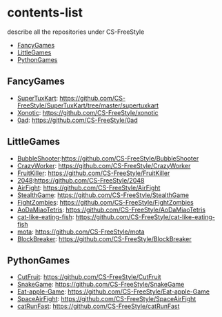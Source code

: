 # contents-list
describe all the repositories under CS-FreeStyle

- [FancyGames](#FancyGames)
- [LittleGames](#LittleGames)
- [PythonGames](#PythonGames)

## FancyGames
* [SuperTuxKart](程序员专属/键盘.md): https://github.com/CS-FreeStyle/SuperTuxKart/tree/master/supertuxkart
* [Xonotic](程序员专属/键盘.md): https://github.com/CS-FreeStyle/xonotic
* [0ad](): https://github.com/CS-FreeStyle/0ad

## LittleGames
* [BubbleShooter]():https://github.com/CS-FreeStyle/BubbleShooter
* [CrazyWorker](): https://github.com/CS-FreeStyle/CrazyWorker
* [FruitKiller](): https://github.com/CS-FreeStyle/FruitKiller
* [2048]():https://github.com/CS-FreeStyle/2048
* [AirFight](): https://github.com/CS-FreeStyle/AirFight
* [StealthGame](): https://github.com/CS-FreeStyle/StealthGame
* [FightZombies](): https://github.com/CS-FreeStyle/FightZombies
* [AoDaMiaoTetris](): https://github.com/CS-FreeStyle/AoDaMiaoTetris
* [cat-like-eating-fish](): https://github.com/CS-FreeStyle/cat-like-eating-fish
* [mota](): https://github.com/CS-FreeStyle/mota
* [BlockBreaker](): https://github.com/CS-FreeStyle/BlockBreaker

## PythonGames
* [CutFruit](): https://github.com/CS-FreeStyle/CutFruit
* [SnakeGame](): https://github.com/CS-FreeStyle/SnakeGame
* [Eat-apple-Game](): https://github.com/CS-FreeStyle/Eat-apple-Game
* [SpaceAirFight](): https://github.com/CS-FreeStyle/SpaceAirFight
* [catRunFast](): https://github.com/CS-FreeStyle/catRunFast
